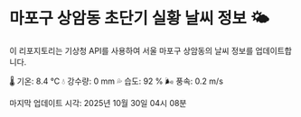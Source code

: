 
# 마포구 상암동 초단기 실황 날씨 정보 🌤️

이 리포지토리는 기상청 API를 사용하여 서울 마포구 상암동의 날씨 정보를 업데이트합니다. 

🌡️ 기온: 8.4 ℃
💧 강수량: 0 mm
💦 습도: 92 %
🌬️ 풍속: 0.2 m/s

마지막 업데이트 시각: 2025년 10월 30일 04시 08분    
